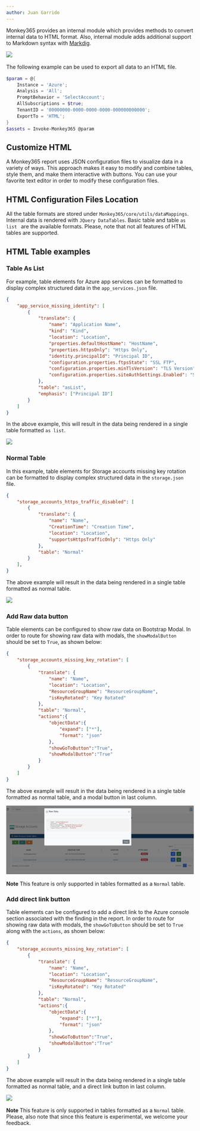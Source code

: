 ```yaml
---
author: Juan Garrido
---
```


Monkey365 provides an internal module which provides methods to convert internal data to HTML format. Also, internal module adds additional support to Markdown syntax with <a href='https://github.com/xoofx/markdig' target='_blank'>Markdig</a>.

![](../assets/images/htmlreport.png)

The following example can be used to export all data to an HTML file.

``` powershell
$param = @{
    Instance = 'Azure';
    Analysis = 'All';
    PromptBehavior = 'SelectAccount';
    AllSubscriptions = $true;
    TenantID = '00000000-0000-0000-0000-000000000000';
    ExportTo = 'HTML';
}
$assets = Invoke-Monkey365 @param
```

## Customize HTML

A Monkey365 report uses JSON configuration files to visualize data in a variety of ways. This approach makes it easy to modify and combine tables, style them, and make them interactive with buttons. You can use your favorite text editor in order to modify these configuration files.

## HTML Configuration Files Location

All the table formats are stored under ```Monkey365/core/utils/dataMappings```. Internal data is rendered with ```JQuery DataTables```. Basic table and table ```as list ``` are the available formats. Please, note that not all features of HTML tables are supported.

## HTML Table examples

### Table As List

For example, table elements for Azure app services can be formatted to display complex structured data in the ``app_services.json`` file.

``` json
{
	"app_service_missing_identity": [
        {
            "translate": {
                "name": "Application Name",
                "kind": "Kind",
                "location": "Location",
                "properties.defaultHostName": "HostName",
                "properties.httpsOnly": "Https Only",
                "identity.principalId": "Principal ID",
                "configuration.properties.ftpsState": "SSL FTP",
                "configuration.properties.minTlsVersion": "TLS Version",
                "configuration.properties.siteAuthSettings.Enabled": "Site Auth Enabled"
            },
            "table": "asList",
            "emphasis": ["Principal ID"]
        }
    ]
}
```

In the above example, this will result in the data being rendered in a single table formatted ```as list```.

![](../assets/images/tableAsList.png)

### Normal Table

In this example, table elements for Storage accounts missing key rotation can be formatted to display complex structured data in the ``storage.json`` file.

``` json
{
	"storage_accounts_https_traffic_disabled": [
        {
            "translate": {
                "name": "Name",
                "CreationTime": "Creation Time",
                "location": "Location",
                "supportsHttpsTrafficOnly": "Https Only"
            },
            "table": "Normal"
        }
    ],
}
```
The above example will result in the data being rendered in a single table formatted as normal table.

![](../assets/images/NormalTable.png)

### Add Raw data button

Table elements can be configured to show raw data on Bootstrap Modal. In order to route for showing raw data with modals, the ```showModalButton``` should be set to ```True```, as shown below:

``` json
{
	"storage_accounts_missing_key_rotation": [
        {
            "translate": {
                "name": "Name",
                "location": "Location",
                "ResourceGroupName": "ResourceGroupName",
				"isKeyRotated": "Key Rotated"
            },
            "table": "Normal",
			"actions":{
				"objectData":{
					"expand": ["*"],
					"format": "json"
				},
				"showGoToButton":"True",
				"showModalButton":"True"
			}
        }
    ]
}
```
The above example will result in the data being rendered in a single table formatted as normal table, and a modal button in last column.

![](../assets/images/modalButton.png)

**Note** This feature is only supported in tables formatted as a ```Normal``` table.

### Add direct link button

Table elements can be configured to add a direct link to the Azure console section associated with the finding in the report. In order to route for showing raw data with modals, the ```showGoToButton``` should be set to ```True``` along with the ```actions```, as shown below:

``` json
{
	"storage_accounts_missing_key_rotation": [
        {
            "translate": {
                "name": "Name",
                "location": "Location",
                "ResourceGroupName": "ResourceGroupName",
				"isKeyRotated": "Key Rotated"
            },
            "table": "Normal",
			"actions":{
				"objectData":{
					"expand": ["*"],
					"format": "json"
				},
				"showGoToButton":"True",
				"showModalButton":"True"
			}
        }
    ]
}
```
The above example will result in the data being rendered in a single table formatted as normal table, and a direct link button in last column.

![](../assets/images/directLinkButton.png)

**Note** This feature is only supported in tables formatted as a ```Normal``` table. Please, also note that since this feature is experimental, we welcome your feedback.